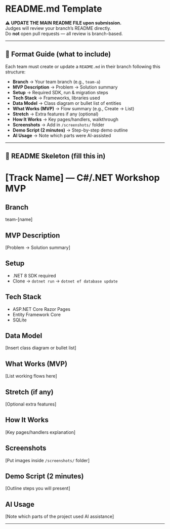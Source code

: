 # README.md Template

⚠️ **UPDATE THE MAIN README FILE upon submission.**  
Judges will review your branch’s README directly.  
Do **not** open pull requests — all review is branch-based.

---

## 📖 Format Guide (what to include)

Each team must create or update a `README.md` in their branch following this structure:

- **Branch** → Your team branch (e.g., `team-a`)
- **MVP Description** → Problem → Solution summary
- **Setup** → Required SDK, run & migration steps
- **Tech Stack** → Frameworks, libraries used
- **Data Model** → Class diagram or bullet list of entities
- **What Works (MVP)** → Flow summary (e.g., Create → List)
- **Stretch** → Extra features if any (optional)
- **How It Works** → Key pages/handlers, walkthrough
- **Screenshots** → Add in `/screenshots/` folder
- **Demo Script (2 minutes)** → Step-by-step demo outline
- **AI Usage** → Note which parts were AI-assisted

---

## 📝 README Skeleton (fill this in)

# [Track Name] — C#/.NET Workshop MVP

## Branch
team-[name]

## MVP Description
[Problem → Solution summary]

## Setup
- .NET 8 SDK required  
- Clone → `dotnet run` → `dotnet ef database update`

## Tech Stack
- ASP.NET Core Razor Pages  
- Entity Framework Core  
- SQLite

## Data Model
[Insert class diagram or bullet list]

## What Works (MVP)
[List working flows here]

## Stretch (if any)
[Optional extra features]

## How It Works
[Key pages/handlers explanation]

## Screenshots
[Put images inside `/screenshots/` folder]

## Demo Script (2 minutes)
[Outline steps you will present]

## AI Usage
[Note which parts of the project used AI assistance]

---
